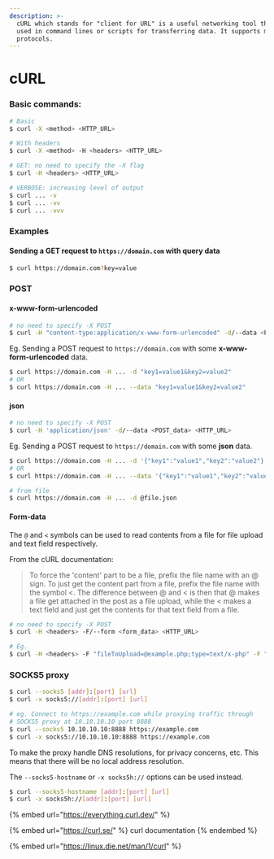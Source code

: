```yaml
---
description: >-
  cURL which stands for "client for URL" is a useful networking tool that can be
  used in command lines or scripts for transferring data. It supports multiple
  protocols.
---
```


# cURL

### Basic commands:

```bash
# Basic
$ curl -X <method> <HTTP_URL>

# With headers
$ curl -X <method> -H <headers> <HTTP_URL>

# GET: no need to specify the -X flag
$ curl -H <headers> <HTTP_URL>

# VERBOSE: increasing level of output
$ curl ... -v
$ curl ... -vv
$ curl ... -vvv
```

### Examples

#### Sending a GET request to `https://domain.com` with query data

```bash
$ curl https://domain.com?key=value
```

### POST&#x20;

#### x-www-form-urlencoded

```bash
# no need to specify -X POST
$ curl -H "content-type:application/x-www-form-urlencoded" -d/--data <POST_data> <HTTP_URL> 
```

Eg. Sending a POST request to `https://domain.com` with some **x-www-form-urlencoded** data.&#x20;

```bash
$ curl https://domain.com -H ... -d "key1=value1&key2=value2"
# OR
$ curl https://domain.com -H ... --data "key1=value1&key2=value2"
```

#### json

```bash
# no need to specify -X POST
$ curl -H 'application/json' -d/--data <POST_data> <HTTP_URL> 
```

Eg. Sending a POST request to `https://domain.com` with some **json** data.&#x20;

```bash
$ curl https://domain.com -H ... -d '{"key1":"value1","key2":"value2"}'
# OR
$ curl https://domain.com -H ... --data '{"key1":"value1","key2":"value2"}'

# from file
$ curl https://domain.com -H ... -d @file.json
```

#### Form-data

The `@` and `<` symbols can be used to read contents from a file for file upload and text field respectively.

From the cURL documentation:

> To force the 'content' part to be a file, prefix the file name with an @ sign. To just get the content part from a file, prefix the file name with the symbol <. The difference between @ and < is then that @ makes a file get attached in the post as a file upload, while the < makes a text field and just get the contents for that text field from a file.

```bash
# no need to specify -X POST
$ curl -H <headers> -F/--form <form_data> <HTTP_URL>

# Eg.
$ curl -H <headers> -F "fileToUpload=@example.php;type=text/x-php" -F "submit=Upload" 
```

### SOCKS5 proxy

```bash
$ curl --socks5 [addr]:[port] [url]
$ curl -x socks5://[addr]:[port] [url]

# eg. Connect to https://example.com while proxying traffic through 
# SOCKS5 proxy at 10.10.10.10 port 8888
$ curl --socks5 10.10.10.10:8888 https://example.com
$ curl -x socks5://10.10.10.10:8888 https://example.com
```

To make the proxy handle DNS resolutions, for privacy concerns, etc. This means that there will be no local address resolution.

The `--socks5-hostname` or `-x socks5h://` options can be used instead.

```bash
$ curl --socks5-hostname [addr]:[port] [url]
$ curl -x socks5h://[addr]:[port] [url]
```



{% embed url="https://everything.curl.dev/" %}

{% embed url="https://curl.se/" %}
curl documentation
{% endembed %}

{% embed url="https://linux.die.net/man/1/curl" %}

